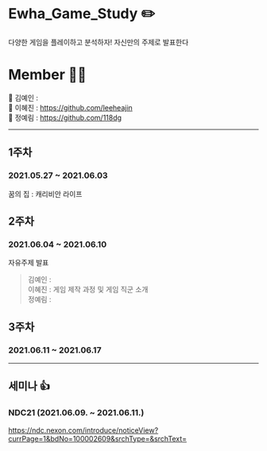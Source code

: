 # Ewha_Game_Study :pencil2:
다양한 게임을 플레이하고 분석하자! 자신만의 주제로 발표한다

# Member 🙋‍♂️
🤍 김예인 :  
🤍 이혜진 : https://github.com/leeheajin  
🤍 정예림 : https://github.com/118dg

--------------------------------

## 1주차
### 2021.05.27 ~ 2021.06.03
꿈의 집 : 캐리비안 라이프

## 2주차
### 2021.06.04 ~ 2021.06.10
자유주제 발표
> 김예인 :  
> 이혜진 : 게임 제작 과정 및 게임 직군 소개  
> 정예림 : 

## 3주차
### 2021.06.11 ~ 2021.06.17

--------------------------------

## 세미나 :thumbsup:
### NDC21 (2021.06.09. ~ 2021.06.11.)
https://ndc.nexon.com/introduce/noticeView?currPage=1&bdNo=100002609&srchType=&srchText=
